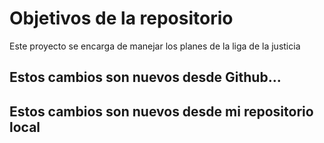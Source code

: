 # Objetivos de la repositorio

Este proyecto se encarga de manejar los planes de la liga de la justicia


## Estos cambios son nuevos desde Github...
## Estos cambios son nuevos desde mi repositorio local
